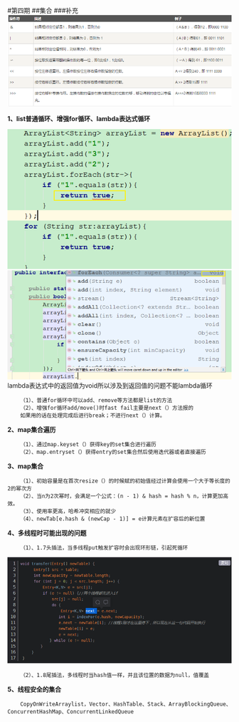 #第四期
##集合
###补充
  ![](/image/weiyunsuan.png)
  
**1、list普通循环、增强for循环、lambda表达式循环**  
   
 ![](/image/lambdaxh2.png)
 ![](/image/lambdaxh.png)
 lambda表达式中的返回值为void所以涉及到返回值的问题不能lambda循环
        
        （1）、普通for循环中可以add、remove等方法都是list的方法
        （2）、增强for循环add/move()时fast fail主要是next（）方法报的
        如果用的话在处理完成后进行break；不进行next（）计算。
**2、map集合遍历**  
  
        （1）、通过map.keyset（）获得key的set集合进行遍历
        （2）、map.entryset（）获得entry的set集合然后使用迭代器或者直接遍历
**3、map集合**     
        
        （1）、初始容量是在首次resize（）的时候赋的初始值经过计算会使用一个大于等长度的2的幂次方
        （2）、当n为2次幂时，会满足一个公式：(n - 1) & hash = hash % n，计算更加高效。
        （3）、使用率更高，哈希冲突相应的就少
        （4）、newTab[e.hash & (newCap - 1)] = e计算元素在扩容后的新位置
**4、多线程时可能出现的问题**
        
        （1）、1.7头插法，当多线程put触发扩容时会出现环形链，引起死循环
![](/image/hashmap1.7.png)
        
        （2）、1.8尾插法，多线程时当hash值一样，并且该位置的数据为null，值覆盖
**5、线程安全的集合**
        
        CopyOnWriteArraylist，Vector、HashTable、Stack、ArrayBlockingQueue、ConcurrentHashMap、ConcurrentLinkedQueue
        
